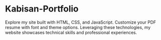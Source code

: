 # Kabisan-Portfolio
Explore my site built with HTML, CSS, and JavaScript. Customize your PDF resume with font and theme options. Leveraging these technologies, my website showcases technical skills and professional experiences. 
